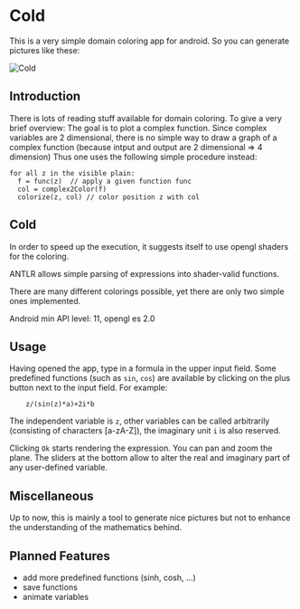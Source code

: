 Cold
====
This is a very simple domain coloring app for android.
So you can generate pictures like these:

![Cold](http://i.imgur.com/u0vImWy.jpg?1)


Introduction
------------
There is lots of reading stuff available for domain coloring. To give a very brief overview:
The goal is to plot a complex function. Since complex variables are 2 dimensional, there is no
simple way to draw a graph of a complex function (because intput and output are 2 dimensional => 4 dimension)
Thus one uses the following simple procedure instead:

    for all z in the visible plain:
      f = func(z)  // apply a given function func
      col = complex2Color(f)
      colorize(z, col) // color position z with col
    
Cold
----
In order to speed up the execution, it suggests itself to use opengl shaders for the coloring.

ANTLR allows simple parsing of expressions into shader-valid functions.

There are many different colorings possible, yet there are only two simple ones implemented.

Android min API level: 11, opengl es 2.0

Usage
-----
Having opened the app, type in a formula in the upper input field. Some predefined functions (such as `sin`, `cos`) are available by clicking on the plus button next to the input field. For example:

        z/(sin(z)*a)+2i*b
        
The independent variable is `z`, other variables can be called arbitrarily (consisting of characters [a-zA-Z]), the imaginary unit `i` is also reserved. 

Clicking `Ok` starts rendering the expression. You can pan and zoom the plane. The sliders at the bottom allow to alter the real and imaginary part of any user-defined variable.


Miscellaneous
-------------
Up to now, this is mainly a tool to generate nice pictures but not to enhance the understanding of the mathematics behind.

Planned Features
----------------
* add more predefined functions (sinh, cosh, ...)
* save functions
* animate variables
